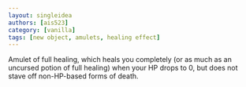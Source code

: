 ```yaml
---
layout: singleidea
authors: [ais523]
category: [vanilla]
tags: [new object, amulets, healing effect]
---
```

Amulet of full healing, which heals you completely (or as much as an uncursed
potion of full healing) when your HP drops to 0, but does not stave off
non-HP-based forms of death.
